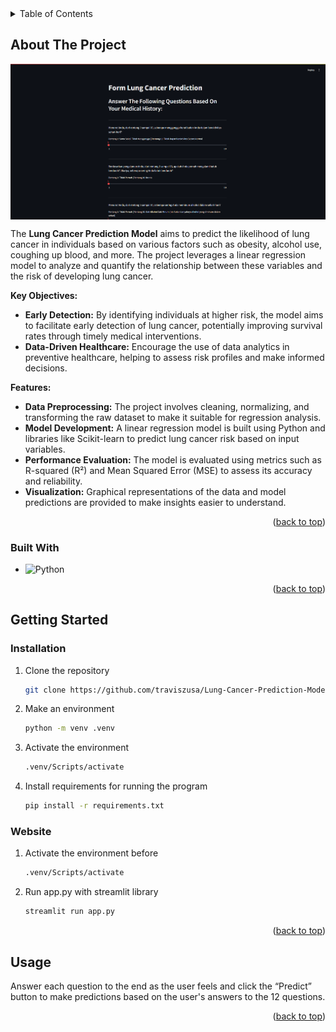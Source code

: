 <!-- TABLE OF CONTENTS -->
<details>
  <summary>Table of Contents</summary>
  <ol>
    <li>
      <a href="#about-the-project">About The Project</a>
      <ul>
        <li><a href="#built-with">Built With</a></li>
      </ul>
    </li>
    <li>
      <a href="#getting-started">Getting Started</a>
      <ul>
        <li><a href="#installation">Prerequisites</a></li>
        <li><a href="#website">Installation</a></li>
      </ul>
    </li>
    <li><a href="#usage">Usage</a></li>
  </ol>
</details>



<!-- ABOUT THE PROJECT -->
## About The Project

<img align="center" src="./image/web.png">

The <b>Lung Cancer Prediction Model</b> aims to predict the likelihood of lung cancer in individuals based on various factors such as obesity, alcohol use, coughing up blood, and more. The project leverages a linear regression model to analyze and quantify the relationship between these variables and the risk of developing lung cancer.

<b>Key Objectives:</b>
* <b>Early Detection:</b> By identifying individuals at higher risk, the model aims to facilitate early detection of lung cancer, potentially improving survival rates through timely medical interventions.
* <b>Data-Driven Healthcare:</b> Encourage the use of data analytics in preventive healthcare, helping to assess risk profiles and make informed decisions.

<b>Features:</b>
* <b>Data Preprocessing:</b> The project involves cleaning, normalizing, and transforming the raw dataset to make it suitable for regression analysis.
* <b>Model Development:</b> A linear regression model is built using Python and libraries like Scikit-learn to predict lung cancer risk based on input variables.
* <b>Performance Evaluation:</b> The model is evaluated using metrics such as R-squared (R²) and Mean Squared Error (MSE) to assess its accuracy and reliability.
* <b>Visualization:</b> Graphical representations of the data and model predictions are provided to make insights easier to understand.

<p align="right">(<a href="#about-the-project">back to top</a>)</p>



### Built With

* ![Python]

<p align="right">(<a href="#about-the-project">back to top</a>)</p>


<!-- GETTING STARTED -->
## Getting Started

### Installation

1. Clone the repository
   ```bash
   git clone https://github.com/traviszusa/Lung-Cancer-Prediction-Model-Linear-Regression.git
   ```
2. Make an environment
   ```bash
   python -m venv .venv
   ```
3. Activate the environment
   ```bash
   .venv/Scripts/activate
   ```
4. Install requirements for running the program
   ```bash
   pip install -r requirements.txt
   ```

### Website

1. Activate the environment before
   ```bash
   .venv/Scripts/activate
   ```
2. Run app.py with streamlit library
   ```sh
   streamlit run app.py
   ```

<p align="right">(<a href="#about-the-project">back to top</a>)</p>

<!-- USAGE EXAMPLES -->
## Usage

Answer each question to the end as the user feels and click the “Predict” button to make predictions based on the user's answers to the 12 questions.

<p align="right">(<a href="#about-the-project">back to top</a>)</p>


[Python]: https://img.shields.io/badge/python-3670A0?style=for-the-badge&logo=python&logoColor=ffdd54